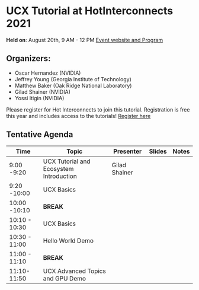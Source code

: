 # UCX Tutorial at HotInterconnects 2021

**Held on**: August 20th, 9 AM - 12 PM
[Event website and Program](https://hoti.org/program.html)

## Organizers:
* Oscar Hernandez (NVIDIA)
* Jeffrey Young (Georgia Institute of Technology)
* Matthew Baker (Oak Ridge National Laboratory)
* Gilad Shainer (NVIDIA)
* Yossi Itigin (NVIDIA) 

Please register for Hot Interconnects to join this tutorial. Registration is free this year and includes access to the tutorials! [Register here](https://hoti.123signup.com/event/registration/kjxzx)

## Tentative Agenda

| Time          | Topic                                   | Presenter     | Slides | Notes |
| ------------- | --------------------------------------- | ------------- | ------ | ----- |
| 9:00 -9:20    | UCX Tutorial and Ecosystem Introduction | Gilad Shainer |        |       |
| 9:20 -10:00   | UCX Basics                              |               |        |       |
| 10:00 -10:10  | **BREAK**                               |               |        |       |
| 10:10 - 10:30 | UCX Basics                              |               |        |       |
| 10:30 - 11:00 | Hello World Demo                        |               |        |       |
| 11:00 - 11:10 | **BREAK**                               |               |        |       |
| 11:10-11:50   | UCX Advanced Topics and GPU Demo        |               |        |       |
